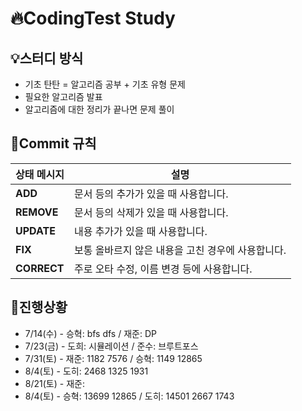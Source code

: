 # :fire:CodingTest Study

## :bulb:스터디 방식
- 기초 탄탄 = 알고리즘 공부 + 기초 유형 문제
- 필요한 알고리즘 발표
- 알고리즘에 대한 정리가 끝나면 문제 풀이

  
## :bookmark:Commit 규칙
|상태 메시지|설명|
|---|---|
|**ADD**|문서 등의 추가가 있을 때 사용합니다. |
|**REMOVE**|문서 등의 삭제가 있을 때 사용합니다. |
|**UPDATE**|내용 추가가 있을 때 사용합니다. |
|**FIX**|보통 올바르지 않은 내용을 고친 경우에 사용합니다. |
|**CORRECT**|주로 오타 수정, 이름 변경 등에 사용합니다. |




## :ledger:진행상황
- 7/14(수) - 승혁: bfs dfs / 재준: DP
- 7/23(금) - 도희: 시뮬레이션 / 준수: 브루트포스
- 7/31(토) - 재준: 1182 7576 / 승혁: 1149 12865 
- 8/4(토) - 도히: 2468 1325 1931
- 8/21(토) - 재준: 
- 8/4(토) - 승혁: 13699 12865 / 도히: 14501 2667 1743